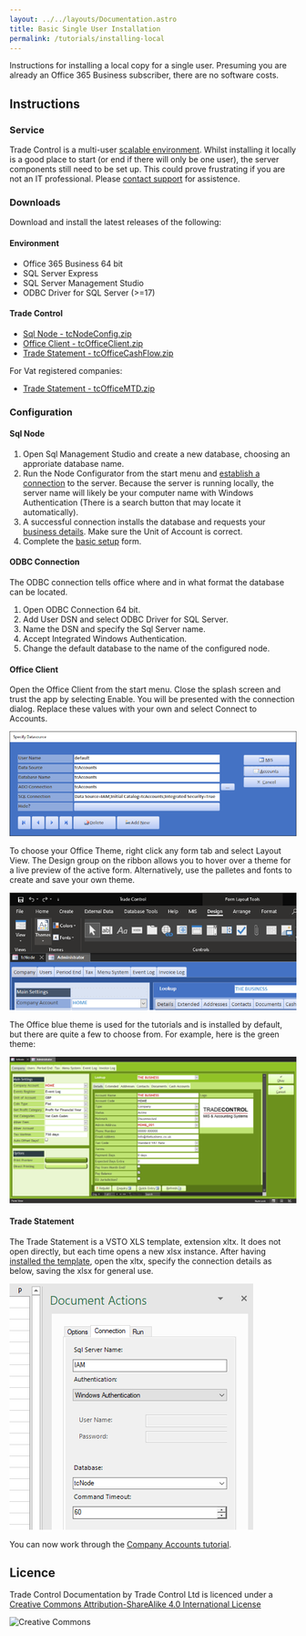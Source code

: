 ```yaml
---
layout: ../../layouts/Documentation.astro
title: Basic Single User Installation
permalink: /tutorials/installing-local
---
```


Instructions for installing a local copy for a single user. Presuming you are already an Office 365 Business subscriber, there are no software costs.

## Instructions

### Service

Trade Control is a multi-user [scalable environment](#scalable-solution). Whilst installing it locally is a good place to start (or end if there will only be one user), the server components still need to be set up. This could prove frustrating if you are not an IT professional. Please [contact support](/contact) for assistence.

### Downloads

Download and install the latest releases of the following:

#### Environment

- Office 365 Business 64 bit
- SQL Server Express
- SQL Server Management Studio
- ODBC Driver for SQL Server (>=17)

#### Trade Control

- [Sql Node - tcNodeConfig.zip](https://github.com/tradecontrol/sqlnode/releases)
- [Office Client - tcOfficeClient.zip](https://github.com/tradecontrol/office/releases)
- [Trade Statement - tcOfficeCashFlow.zip](https://github.com/tradecontrol/office/releases)

For Vat registered companies:

- [Trade Statement - tcOfficeMTD.zip](https://github.com/tradecontrol/office/releases)

### Configuration

#### Sql Node

1. Open Sql Management Studio and create a new database, choosing an approriate database name.
2. Run the Node Configurator from the start menu and [establish a connection](/tutorials/installing-sqlnode#connection) to the server. Because the server is running locally, the server name will likely be your computer name with Windows Authentication (There is a search button that may locate it automatically).
3. A successful connection installs the database and requests your [business details](/tutorials/installing-sqlnode#business-details). Make sure the Unit of Account is correct.
4. Complete the [basic setup](/tutorials/installing-sqlnode#basic-setup) form.  

#### ODBC Connection

The ODBC connection tells office where and in what format the database can be located.

1. Open ODBC Connection 64 bit.
2. Add User DSN and select ODBC Driver for SQL Server.
3. Name the DSN and specify the Sql Server name.
4. Accept Integrated Windows Authentication.
5. Change the default database to the name of the configured node.

#### Office Client

Open the Office Client from the start menu. Close the splash screen and trust the app by selecting Enable. You will be presented with the connection dialog. Replace these values with your own and select Connect to Accounts.

![ODBC Connection](/images/accounts_connection.png)

To choose your Office Theme, right click any form tab and select Layout View. The Design group on the ribbon allows you to hover over a theme for a live preview of the active form. Alternatively, use the palletes and fonts to create and save your own theme.  

![Office Theme](/images/accounts_theme_selection.png)

The Office blue theme is used for the tutorials and is installed by default, but there are quite a few to choose from. For example, here is the green theme:

![Green Theme](/images/accounts_theme_green.png)

#### Trade Statement

The Trade Statement is a VSTO XLS template, extension xltx. It does not open directly, but each time opens a new xlsx instance. After having [installed the template](/tutorials/installing-vsto), open the xltx, specify the connection details as below, saving the xlsx for general use.

![Action Pane](/images/accounts_action_pane.png) 

You can now work through the [Company Accounts tutorial](/tutorials/cash-book).

## Licence

Trade Control Documentation by Trade Control Ltd is licenced under a [Creative Commons Attribution-ShareAlike 4.0 International License](http://creativecommons.org/licenses/by-sa/4.0/) 

![Creative Commons](https://i.creativecommons.org/l/by-sa/4.0/88x31.png) 



